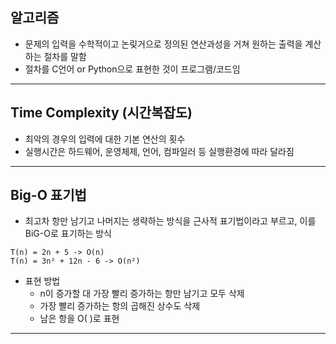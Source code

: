 ## 알고리즘

- 문제의 입력을 수학적이고 논맂거으로 정의된 연산과성을 거쳐 원하는 출력을 계산하는 절차를 말함
- 절차를 C언어 or Python으로 표현한 것이 프로그램/코드임

---

## Time Complexity (시간복잡도)

- 최악의 경우의 입력에 대한 기본 연산의 횟수
- 실행시간은 하드웨어, 운영체제, 언어, 컴파일러 등 실행환경에 따라 달라짐

---

## Big-O 표기법

- 최고차 항만 남기고 나머지는 생략하는 방식을 근사적 표기법이라고 부르고, 이를 BiG-O로 표기하는 방식

~~~
T(n) = 2n + 5 -> O(n)
T(n) = 3n² + 12n - 6 -> O(n²)
~~~

- 표현 방법
  - n이 증가할 대 가장 빨리 증가하는 항만 남기고 모두 삭제
  - 가장 빨리 증가하는 항의 곱해진 상수도 삭제
  - 남은 항을 O( )로 표현

---

